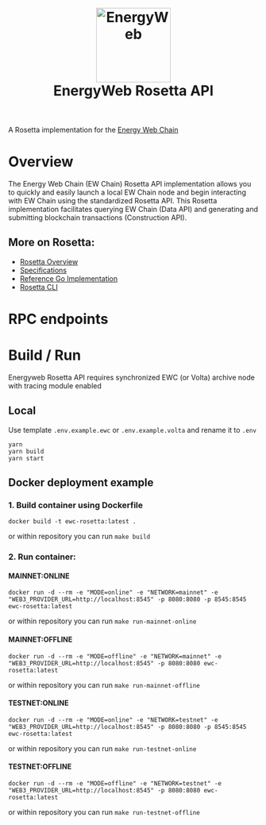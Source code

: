 <h1 align="center">
  <br>
  <a href="https://www.energyweb.org/"><img src="https://www.energyweb.org/wp-content/uploads/2019/04/logo-brand.png" alt="EnergyWeb" width="150"></a>
  <br>
  EnergyWeb Rosetta API
  <br>
  <br>
</h1>

A Rosetta implementation for the [Energy Web Chain](https://energyweb.org)

# Overview
The Energy Web Chain (EW Chain) Rosetta API implementation allows you to quickly and easily launch a local EW Chain node and begin interacting with EW Chain using the standardized Rosetta API. This Rosetta implementation facilitates querying EW Chain (Data API) and generating and submitting blockchain transactions (Construction API).

## More on Rosetta:
* [Rosetta Overview](https://www.rosetta-api.org/)
* [Specifications](https://github.com/coinbase/rosetta-specifications)
* [Reference Go Implementation](https://github.com/coinbase/rosetta-sdk-go)
* [Rosetta CLI](https://github.com/coinbase/rosetta-cli)

# RPC endpoints

# Build / Run

Energyweb Rosetta API requires synchronized EWC (or Volta) archive node with tracing module enabled

## Local

Use template `.env.example.ewc` or `.env.example.volta` and rename it to `.env` 

```
yarn
yarn build
yarn start
```

## Docker deployment example

### 1. Build container using Dockerfile

```shell
docker build -t ewc-rosetta:latest .
```
or within repository you can run `make build`

### 2. Run container:
#### MAINNET:ONLINE
```shell
docker run -d --rm -e "MODE=online" -e "NETWORK=mainnet" -e "WEB3_PROVIDER_URL=http://localhost:8545" -p 8080:8080 -p 8545:8545 ewc-rosetta:latest
```
or within repository you can run `make run-mainnet-online` 
#### MAINNET:OFFLINE
```shell
docker run -d --rm -e "MODE=offline" -e "NETWORK=mainnet" -e "WEB3_PROVIDER_URL=http://localhost:8545" -p 8080:8080 ewc-rosetta:latest
```
or within repository you can run `make run-mainnet-offline`
#### TESTNET:ONLINE
```shell
docker run -d --rm -e "MODE=online" -e "NETWORK=testnet" -e "WEB3_PROVIDER_URL=http://localhost:8545" -p 8080:8080 -p 8545:8545 ewc-rosetta:latest
```
or within repository you can run `make run-testnet-online`

#### TESTNET:OFFLINE
```shell
docker run -d --rm -e "MODE=offline" -e "NETWORK=testnet" -e "WEB3_PROVIDER_URL=http://localhost:8545" -p 8080:8080 ewc-rosetta:latest
```
or within repository you can run `make run-testnet-offline`
